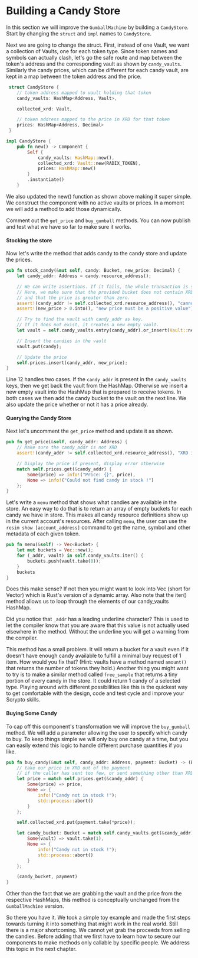# Building a Candy Store

In this section we will improve the `GumballMachine` by building a `CandyStore`. Start by changing the `struct` and `impl` names to `CandyStore`.

Next we are going to change the struct. First, instead of one Vault, we want a collection of Vaults, one for each token type. Since token names and symbols can actually clash, let's go the safe route and map between the token's address and the corresponding vault as shown by `candy_vaults`. Similarly the candy prices, which can be different for each candy vault, are kept in a map between the token address and the price.

```rust
 struct CandyStore {
    // token address mapped to vault holding that token
    candy_vaults: HashMap<Address, Vault>,

    collected_xrd: Vault,

    // token address mapped to the price in XRD for that token
    prices: HashMap<Address, Decimal>
 }

impl CandyStore {
    pub fn new() -> Component {
        Self {
            candy_vaults: HashMap::new(),
            collected_xrd: Vault::new(RADIX_TOKEN),
            prices: HashMap::new()
        }
        .instantiate()
    }
```

We also updated the new() function as shown above making it super simple. We construct the component with no active vaults or prices. In a moment we will add a method to add those dynamically.

Comment out the `get_price` and `buy_gumball` methods. You can now publish and test what we have so far to make sure it works.

#### Stocking the store

Now let's write the method that adds candy to the candy store and update the prices.

```rust
pub fn stock_candy(&mut self, candy: Bucket, new_price: Decimal) {
    let candy_addr: Address = candy.resource_address();

    // We can write assertions. If it fails, the whole transaction is safely rolled back.
    // Here, we make sure that the provided bucket does not contain XRD
    // and that the price is greater than zero.
    assert!(candy_addr != self.collected_xrd.resource_address(), "cannot stock XRD as candy");
    assert!(new_price > 0.into(), "new price must be a positive value");

    // Try to find the vault with candy_addr as key.
    // If it does not exist, it creates a new empty vault.
    let vault = self.candy_vaults.entry(candy_addr).or_insert(Vault::new(candy_addr));

    // Insert the candies in the vault
    vault.put(candy);

    // Update the price
    self.prices.insert(candy_addr, new_price);
}
```

Line 12 handles two cases. If the `candy_addr` is present in the `candy_vaults` keys, then we get back the vault from the HashMap. Otherwise we insert a new empty vault into the HashMap that is prepared to receive tokens. In both cases we then add the candy bucket to the vault on the next line. We also update the price whether or not it has a price already.

#### Querying the Candy Store

Next let's uncomment the `get_price` method and update it as shown.

```rust
pub fn get_price(&self, candy_addr: Address) {
    // Make sure the candy_addr is not XRD
    assert!(candy_addr != self.collected_xrd.resource_address(), "XRD is priceless");

    // Display the price if present, display error otherwise
    match self.prices.get(&candy_addr) {
        Some(price) => info!("Price: {}", price),
        None => info!("Could not find candy in stock !")
    };
}
```

Let's write a `menu` method that shows what candies are available in the store. An easy way to do that is to return an array of empty buckets for each candy we have in store. This makes all candy resource definitions show up in the current account's resources. After calling `menu`, the user can use the `resim show [account_address]` command to get the name, symbol and other metadata of each given token.

```rust
pub fn menu(&self) -> Vec<Bucket> {
    let mut buckets = Vec::new();
    for (_addr, vault) in self.candy_vaults.iter() {
        buckets.push(vault.take(0));
    }
    buckets
}
```

Does this make sense? If not then you might want to look into Vec (short for Vector) which is Rust's version of a dynamic array. Also note that the iter() method allows us to loop through the elements of our candy\_vaults HashMap.

Did you notice that `_addr` has a leading underline character? This is used to let the compiler know that you are aware that this value is not actually used elsewhere in the method. Without the underline you will get a warning from the compiler.

This method has a small problem. It will return a bucket for a vault even if it doesn't have enough candy available to fulfill a minimal buy request of 1 item. How would you fix that? (Hint: vaults have a method named `amount()` that returns the number of tokens they hold.) Another thing you might want to try is to make a similar method called `free_sample` that returns a tiny portion of every candy in the store. It could return 1 candy of a selected type. Playing around with different possibilities like this is the quickest way to get comfortable with the design, code and test cycle and improve your Scrypto skills.

#### Buying Some Candy

To cap off this component's transformation we will improve the `buy_gumball` method. We will add a parameter allowing the user to specify which candy to buy. To keep things simple we will only buy one candy at a time, but you can easily extend this logic to handle different purchase quantities if you like.

```rust
pub fn buy_candy(&mut self, candy_addr: Address, payment: Bucket) -> (Bucket, Bucket) {
    // take our price in XRD out of the payment
    // if the caller has sent too few, or sent something other than XRD, they'll get a runtime error
    let price = match self.prices.get(&candy_addr) {
        Some(price) => price,
        None => {
            info!("Candy not in stock !");
            std::process::abort()
        }
    };

    self.collected_xrd.put(payment.take(*price));

    let candy_bucket: Bucket = match self.candy_vaults.get(&candy_addr) {
        Some(vault) => vault.take(1),
        None => {
            info!("Candy not in stock !");
            std::process::abort()
        }
    };

    (candy_bucket, payment)
}
```

Other than the fact that we are grabbing the vault and the price from the respective HashMaps, this method is conceptually unchanged from the `GumballMachine` version.

So there you have it. We took a simple toy example and made the first steps towards turning it into something that might work in the real world. Still there is a major shortcoming. We cannot yet grab the proceeds from selling the candies. Before adding that we first have to learn how to secure our components to make methods only callable by specific people. We address this topic in the next chapter.

